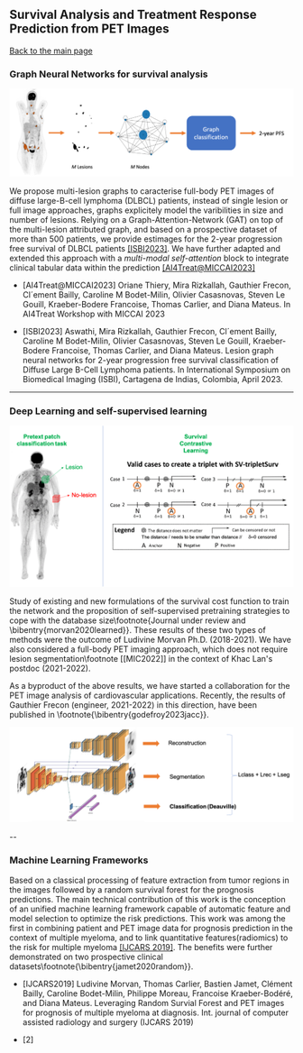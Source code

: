 ## Survival Analysis and Treatment Response Prediction from PET Images

[Back to the main page](https://dcml-cn.github.io/)

### Graph Neural Networks for survival analysis

<img src="../images/graphsurv.png"/>

We propose multi-lesion graphs to caracterise full-body PET images of diffuse large-B-cell lymphoma (DLBCL) patients, instead of single lesion or full image approaches, graphs explicitely model the varibilities in size and number of lesions. Relying on a Graph-Attention-Network (GAT) on top of the multi-lesion attributed graph, and based on a prospective dataset of more than 500 patients, we provide estimages for the 2-year progression free survival of DLBCL patients [[ISBI2023]](#isbi2023). We have further adapted and extended this approach with a *multi-modal self-attention* block to integrate clinical tabular data within the prediction [[AI4Treat@MICCAI2023]](#ai4treat2023)


* <a id="ai4treat2023">[AI4Treat@MICCAI2023]</a>
  Oriane Thiery, Mira Rizkallah, Gauthier Frecon, Cl´ement Bailly, Caroline M Bodet-Milin, Olivier Casasnovas, Steven Le Gouill, Kraeber-Bodere Francoise, Thomas Carlier, and Diana Mateus.
  In AI4Treat Workshop with MICCAI 2023


* <a id="isbi2023">[ISBI2023]</a>
  Aswathi, Mira Rizkallah, Gauthier Frecon, Cl´ement Bailly, Caroline M Bodet-Milin, Olivier Casasnovas, Steven Le Gouill, Kraeber-Bodere Francoise, Thomas Carlier, and Diana Mateus.
  Lesion graph neural networks for 2-year progression free survival classification of Diffuse Large B-Cell Lymphoma patients.
  In International Symposium on Biomedical Imaging (ISBI), Cartagena de Indias, Colombia, April 2023.


---
### Deep Learning and self-supervised learning 

<img src="../images/deepsurv.png"/>

Study of existing and new formulations of the survival cost function to train the network and the proposition of self-supervised pretraining strategies to cope with the database size\footnote{Journal under review and \bibentry{morvan2020learned}}. These results of these two types of methods were the outcome of Ludivine Morvan Ph.D. (2018-2021).  We have also considered a full-body PET imaging approach, which does not require lesion segmentation\footnote [[MIC2022]]  in the context of Khac Lan's postdoc (2021-2022).

As a byproduct of the above results, we have started a collaboration for the PET image analysis of  cardiovascular applications.  Recently,  the results of Gauthier Frecon (engineer, 2021-2022) in this direction, have been published in \footnote{\bibentry{godefroy2023jacc}}.

<img src="../images/multitask_pet.png"/>

--
### Machine Learning Frameworks

Based on a classical processing of feature extraction from tumor regions in the images followed by a random survival forest for the prognosis predictions. The main technical contribution of this work is the conception of an unified machine learning framework  capable of automatic feature and model selection to optimize the risk predictions. This work was among the first in combining patient and PET image data for prognosis prediction in the context of multiple myeloma, and to link quantitative features(radiomics) to the risk for multiple myeloma [[IJCARS 2019]](#ijcars2019). The benefits were further demonstrated on two prospective clinical datasets\footnote{\bibentry{jamet2020random}}. 

* <a id="ijcars2019">[IJCARS2019]</a>
  Ludivine Morvan, Thomas Carlier, Bastien Jamet, Clément Bailly, Caroline Bodet-Milin, Philippe Moreau, Francoise Kraeber-Bodéré, and Diana Mateus.
  Leveraging Random Survial Forest and PET images for prognosis of multiple myeloma at diagnosis.
  Int. journal of computer assisted radiology and surgery (IJCARS 2019)

* [2]
